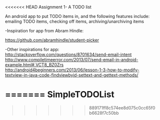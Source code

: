 <<<<<<< HEAD
Assignment 1- A TODO list

An android app to put TODO items in, and the following features include: emailing TODO items, checking off items, archiving/unarchiving items


-Inspiration for app from Abram Hindle: 

https://github.com/abramhindle/student-picker

-Other inspirations for app:
http://stackoverflow.com/questions/8701634/send-email-intent
http://www.compiletimeerror.com/2013/07/send-email-in-android-example.html#.VCT8_BZ0Zrs
http://android4beginners.com/2013/06/lesson-1-3-how-to-modify-textview-in-java-code-findviewbyid-settext-and-gettext-methods/


=======
SimpleTODOList
==============
>>>>>>> 889171ff8c574ee8d075c0cc65f0b6628f7c50bb

